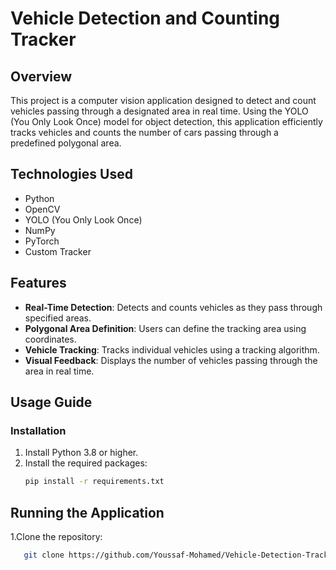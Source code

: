 # Vehicle Detection and Counting Tracker

## Overview
This project is a computer vision application designed to detect and count vehicles passing through a designated area in real time. Using the YOLO (You Only Look Once) model for object detection, this application efficiently tracks vehicles and counts the number of cars passing through a predefined polygonal area.

## Technologies Used
- Python
- OpenCV
- YOLO (You Only Look Once)
- NumPy
- PyTorch
- Custom Tracker

## Features
- **Real-Time Detection**: Detects and counts vehicles as they pass through specified areas.
- **Polygonal Area Definition**: Users can define the tracking area using coordinates.
- **Vehicle Tracking**: Tracks individual vehicles using a tracking algorithm.
- **Visual Feedback**: Displays the number of vehicles passing through the area in real time.

## Usage Guide

### Installation
1. Install Python 3.8 or higher.
2. Install the required packages:
   ```bash
   pip install -r requirements.txt

## Running the Application

1.Clone the repository:
```bash
   git clone https://github.com/Youssaf-Mohamed/Vehicle-Detection-Tracker.git

